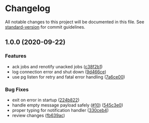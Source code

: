 # Changelog

All notable changes to this project will be documented in this file. See [standard-version](https://github.com/conventional-changelog/standard-version) for commit guidelines.

## 1.0.0 (2020-09-22)


### Features

* ack jobs and renotify unacked jobs ([c38f2b1](https://github.com/ben-pr-p/pg-amqp-bridge-node/commit/c38f2b1bc4e37e526998cd2f25f85ca62cd269cd))
* log connection error and shut down ([9d466ce](https://github.com/ben-pr-p/pg-amqp-bridge-node/commit/9d466ceecfbc65b6096b0f0c92e068143868b7d4))
* use pg listen for retry and fatal error handling ([7a6ce00](https://github.com/ben-pr-p/pg-amqp-bridge-node/commit/7a6ce00a7e048888149ae40c51e5c8f81a31a9f6))


### Bug Fixes

* exit on error in startup ([224b822](https://github.com/ben-pr-p/pg-amqp-bridge-node/commit/224b8225f2262482a199a12f2997f321966613c1))
* handle empty message payload safely ([#10](https://github.com/ben-pr-p/pg-amqp-bridge-node/issues/10)) ([545c3e0](https://github.com/ben-pr-p/pg-amqp-bridge-node/commit/545c3e0ea8d571e46095e1f9321f8975f5c7bce8))
* proper typing for notification handler ([330ceb4](https://github.com/ben-pr-p/pg-amqp-bridge-node/commit/330ceb4ff7a6c2508e3ad8ae549625bddc532e25))
* review changes ([fb639ac](https://github.com/ben-pr-p/pg-amqp-bridge-node/commit/fb639aca01edfd4438a464e1b0bfb974e3e56c34))
